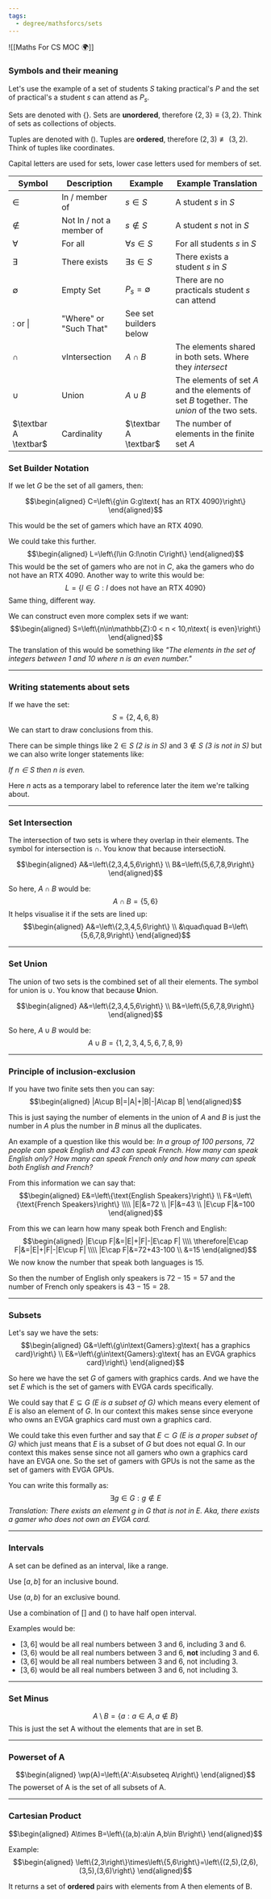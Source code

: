 ```yaml
---
tags:
  - degree/mathsforcs/sets
---
```

![[Maths For CS MOC 🌍]]
### Symbols and their meaning

Let's use the example of a set of students $S$ taking practical's $P$ and the set of practical's a student $s$ can attend as $P_s$.

Sets are denoted with $\left\{\right\}$.
Sets are **unordered**, therefore $\left\{2, 3\right\}\equiv\left\{3, 2\right\}$.
Think of sets as collections of objects.

Tuples are denoted with $\left(\right)$.
Tuples are **ordered**, therefore $\left(2,3\right)\not \equiv\left(3,2\right)$.
Think of tuples like coordinates.

Capital letters are used for sets, lower case letters used for members of set.

| Symbol | Description | Example | Example Translation |
| ------ | ----------- | ------- | ------------------- |
| $\in$ | In / member of | $s\in S$ | A student $s$ in $S$ |
| $\notin$ | Not In / not a member of | $s\notin S$ | A student $s$ not in $S$ |
| $\forall$ | For all | $\forall s\in S$ | For all students $s$ in $S$ |
| $\exists$ | There exists | $\exists s\in S$ | There exists a student $s$ in $S$ |
| $\emptyset$ | Empty Set | $P_s=\emptyset$ | There are no practicals student $s$ can attend |
| $:$ or \| | "Where" or "Such That" | See set builders below |  |
| $\cap$ |vIntersection | $A\cap B$ | The elements shared in both sets. Where they *intersect* |
| $\cup$ | Union | $A\cup B$ | The elements of set $A$ and the elements of set $B$ together. The *union* of the two sets. | 
| $\textbar A \textbar$ | Cardinality | $\textbar A \textbar$ | The number of elements in the finite set $A$ |

### Set Builder Notation

If we let $G$ be the set of all gamers, then:

$$\begin{aligned}
C=\left\{g\in G:g\text{ has an RTX 4090}\right\}
\end{aligned}$$

This would be the set of gamers which have an RTX 4090.

We could take this further.
$$\begin{aligned}
L=\left\{l\in G:l\notin C\right\}
\end{aligned}$$
This would be the set of gamers who are not in $C$, aka the gamers who do not have an RTX 4090. Another way to write this would be:
$$
L=\left\{l\in G:l\text{ does not have an RTX 4090}\right\}
$$
Same thing, different way.

We can construct even more complex sets if we want:
$$\begin{aligned}
S=\left\{n\in\mathbb{Z}:0 < n < 10,n\text{ is even}\right\}
\end{aligned}$$
The translation of this would be something like *"The elements in the set of integers between 1 and 10 where $n$ is an even number."*

---
### Writing statements about sets

If we have the set:
$$S=\left\{2,4,6,8\right\}$$
We can start to draw conclusions from this.

There can be simple things like $2\in S$ *(2 is in $S$)* and $3\notin S$ *(3 is not in S)* but we can also write longer statements like:

*If $n\in S$ then $n$ is even.*

Here $n$ acts as a temporary label to reference later the item we're talking about.

---
### Set Intersection

The intersection of two sets is where they overlap in their elements. The symbol for intersection is $\cap$. You know that because intersectioN.

$$\begin{aligned}
A&=\left\{2,3,4,5,6\right\} \\
B&=\left\{5,6,7,8,9\right\}
\end{aligned}$$

So here, $A\cap B$ would be:
$$A\cap B=\left\{5,6\right\}$$
It helps visualise it if the sets are lined up:
$$\begin{aligned}
A&=\left\{2,3,4,5,6\right\} \\
&\quad\quad B=\left\{5,6,7,8,9\right\}
\end{aligned}$$

---
### Set Union

The union of two sets is the combined set of all their elements. The symbol for union is $\cup$. You know that because **U**nion.

$$\begin{aligned}
A&=\left\{2,3,4,5,6\right\} \\
B&=\left\{5,6,7,8,9\right\}
\end{aligned}$$

So here, $A\cup B$ would be:
$$A\cup B=\left\{1,2,3,4,5,6,7,8,9\right\}$$

---
### Principle of inclusion-exclusion

If you have two finite sets then you can say:
$$\begin{aligned}
|A\cup B|=|A|+|B|-|A\cap B|
\end{aligned}$$

This is just saying the number of elements in the union of $A$ and $B$ is just the number in $A$ plus the number in $B$ minus all the duplicates.

An example of a question like this would be:
*In a group of 100 persons, 72 people can speak English and 43 can speak French. How many can speak English only? How many can speak French only and how many can speak both English and French?*

From this information we can say that:
$$\begin{aligned}
E&=\left\{\text{English Speakers}\right\} \\
F&=\left\{\text{French Speakers}\right\} \\\\
|E|&=72 \\
|F|&=43 \\
|E\cup F|&=100
\end{aligned}$$

From this we can learn how many speak both French and English:
$$\begin{aligned}
|E\cup F|&=|E|+|F|-|E\cap F| \\\\
\therefore|E\cap F|&=|E|+|F|-|E\cup F| \\\\
|E\cap F|&=72+43-100 \\
&=15
\end{aligned}$$
We now know the number that speak both languages is 15.

So then the number of English only speakers is $72-15=57$ and the number of French only speakers is $43-15=28$.

---
### Subsets

Let's say we have the sets:
$$\begin{aligned}
G&=\left\{g\in\text{Gamers}:g\text{ has a graphics card}\right\} \\
E&=\left\{g\in\text{Gamers}:g\text{ has an EVGA graphics card}\right\}
\end{aligned}$$

So here we have the set $G$ of gamers with graphics cards.
And we have the set $E$ which is the set of gamers with EVGA cards specifically.

We could say that $E\subseteq G$ *($E$ is a subset of $G$)* which means every element of $E$ is also an element of $G$.
In our context this makes sense since everyone who owns an EVGA graphics card must own a graphics card.

We could take this even further and say that $E\subset G$ *($E$ is a proper subset of $G$)* which just means that $E$ is a subset of $G$ but does not equal $G$.
In our context this makes sense since not all gamers who own a graphics card have an EVGA one. So the set of gamers with GPUs is not the same as the set of gamers with EVGA GPUs.

You can write this formally as:
$$
\exists g\in G:g\notin E
$$
*Translation: There exists an element $g$ in $G$ that is not in $E$. Aka, there exists a gamer who does not own an EVGA card.*

---
### Intervals

A set can be defined as an interval, like a range.

Use $[a,b]$ for an inclusive bound.

Use $(a,b)$ for an exclusive bound.

Use a combination of $[]$ and $()$ to have half open interval.

Examples would be:
- $[3,6]$ would be all real numbers between 3 and 6, including 3 and 6.
- $(3,6)$ would be all real numbers between 3 and 6, **not** including 3 and 6.
- $(3,6]$ would be all real numbers between 3 and 6, not including 3.
- $[3,6)$ would be all real numbers between 3 and 6, not including 3.

---
### Set Minus

$$
A\setminus B=\left\{a:a\in A,a\notin B\right\}
$$
This is just the set A without the elements that are in set B.

---
### Powerset of A

$$\begin{aligned}
\wp(A)=\left\{A':A\subseteq A\right\}
\end{aligned}$$
The powerset of A is the set of all subsets of A.

---
### Cartesian Product

$$\begin{aligned}
A\times B=\left\{(a,b):a\in A,b\in B\right\}
\end{aligned}$$

Example:
$$\begin{aligned}
\left\{2,3\right\}\times\left\{5,6\right\}=\left\{(2,5),(2,6),(3,5),(3,6)\right\}
\end{aligned}$$

It returns a set of **ordered** pairs with elements from A then elements of B.